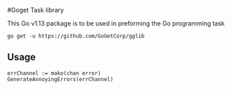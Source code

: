 #Goget Task library

This Go v1.13 package is to be used in preforming the Go programming task

`go get -u https://github.com/GoGetCorp/gglib`

## Usage

```
errChannel := make(chan error)
GenerateAnnoyingErrors(errChannel)
```
